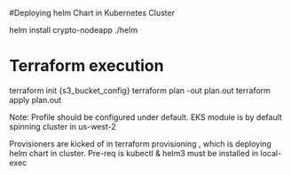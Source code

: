 #Deploying helm Chart in Kubernetes Cluster

helm install crypto-nodeapp ./helm

# Terraform execution

terraform init {s3_bucket_config}
terraform plan -out plan.out
terraform apply plan.out

Note: Profile should be configured under default. EKS module is by default spinning cluster in us-west-2

Provisioners are kicked of in terraform provisioning , which is deploying helm chart in cluster. Pre-req is kubectl & helm3 must be installed in local-exec
